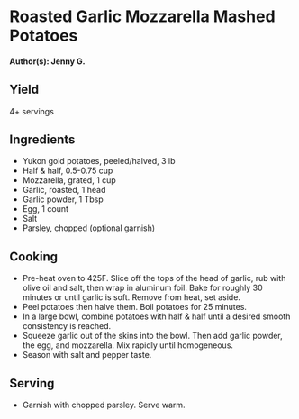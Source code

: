 # Roasted Garlic Mozzarella Mashed Potatoes

#### Author(s): Jenny G.

## Yield

4+ servings

## Ingredients

-   Yukon gold potatoes, peeled/halved, 3 lb
-   Half & half, 0.5-0.75 cup
-   Mozzarella, grated, 1 cup
-   Garlic, roasted, 1 head
-   Garlic powder, 1 Tbsp
-   Egg, 1 count
-   Salt
-   Parsley, chopped (optional garnish)

## Cooking

-   Pre-heat oven to 425F. Slice off the tops of the head of garlic, rub with olive oil and salt, then wrap in aluminum foil. Bake for roughly 30 minutes or until garlic is soft. Remove from heat, set aside.
-   Peel potatoes then halve them. Boil potatoes for 25 minutes.
-   In a large bowl, combine potatoes with half & half until a desired smooth consistency is reached.
-   Squeeze garlic out of the skins into the bowl. Then add garlic powder, the egg, and mozzarella. Mix rapidly until homogeneous.
-   Season with salt and pepper taste.

## Serving

-   Garnish with chopped parsley. Serve warm.
